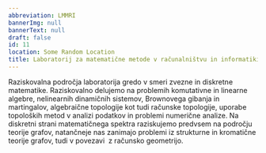 ```yaml
---
abbreviation: LMMRI
bannerImg: null
bannerText: null
draft: false
id: 11
location: Some Random Location
title: Laboratorij za matematične metode v računalništvu in informatiki
---
```


Raziskovalna področja laboratorija gredo v smeri zvezne in diskretne matematike. Raziskovalno delujemo na problemih komutativne in linearne algebre, nelinearnih dinamičnih sistemov, Brownovega gibanja in martingalov, algebraične topologije kot tudi računske topologije, uporabe topoloških metod v analizi podatkov in problemi numerične analize. Na diskretni strani matematičnega spektra raziskujemo predvsem na področju teorije grafov, natančneje nas zanimajo problemi iz strukturne in kromatične teorije grafov, tudi v povezavi  z računsko geometrijo.
